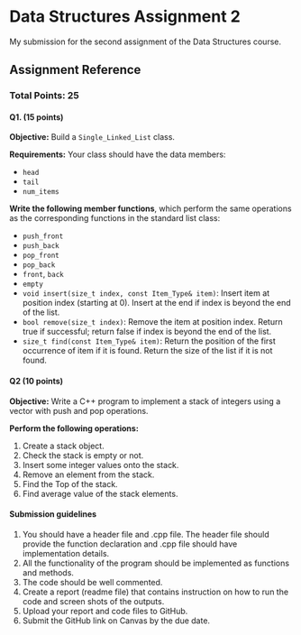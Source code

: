 # Data Structures Assignment 2

My submission for the second assignment of the Data Structures course.

## Assignment Reference

### Total Points: 25

#### Q1. (15 points)

**Objective:** Build a `Single_Linked_List` class.

**Requirements:** Your class should have the data members:

- `head`
- `tail`
- `num_items`

**Write the following member functions**, which perform the same operations as the corresponding functions in the standard list class:

- `push_front`
- `push_back`
- `pop_front`
- `pop_back`
- `front`, `back`
- `empty`
- `void insert(size_t index, const Item_Type& item)`: Insert item at position index (starting at 0). Insert at the end if index is beyond the end of the list.
- `bool remove(size_t index)`: Remove the item at position index. Return true if successful; return false if index is beyond the end of the list.
- `size_t find(const Item_Type& item)`: Return the position of the first occurrence of item if it is found. Return the size of the list if it is not found.

#### Q2 (10 points)

**Objective:** Write a C++ program to implement a stack of integers using a vector with push and pop operations.

**Perform the following operations:**

1. Create a stack object.
2. Check the stack is empty or not.
3. Insert some integer values onto the stack.
4. Remove an element from the stack.
5. Find the Top of the stack.
6. Find average value of the stack elements.

#### Submission guidelines

1. You should have a header file and .cpp file. The header file should provide the function declaration and .cpp file should have implementation details.
2. All the functionality of the program should be implemented as functions and methods.
3. The code should be well commented.
4. Create a report (readme file) that contains instruction on how to run the code and screen shots of the outputs.
5. Upload your report and code files to GitHub.
6. Submit the GitHub link on Canvas by the due date.
